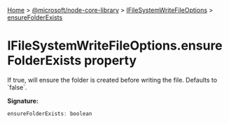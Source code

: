 [Home](./index) &gt; [@microsoft/node-core-library](./node-core-library.md) &gt; [IFileSystemWriteFileOptions](./node-core-library.ifilesystemwritefileoptions.md) &gt; [ensureFolderExists](./node-core-library.ifilesystemwritefileoptions.ensurefolderexists.md)

# IFileSystemWriteFileOptions.ensureFolderExists property

If true, will ensure the folder is created before writing the file. Defaults to \`false\`.

**Signature:**
```javascript
ensureFolderExists: boolean
```
